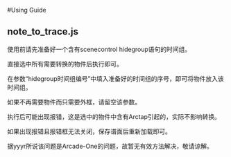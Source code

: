 #Using Guide

## note_to_trace.js
使用前请先准备好一个含有scenecontrol hidegroup语句的时间组。

直接选中所有需要转换的物件后执行即可。 

在参数“hidegroup时间组编号”中填入准备好的时间组的序号，即可将物件放入该时间组。

如果不再需要物件而只需要外框，请留空该参数。


执行后可能出现报错，这是选中的物件中含有Arctap引起的，实际不影响转换。

如果出现报错且报错框无法关闭，保存谱面后重新加载即可。

据yyyr所说该问题是Arcade-One的问题，故暂无有效方法解决，敬请谅解。
